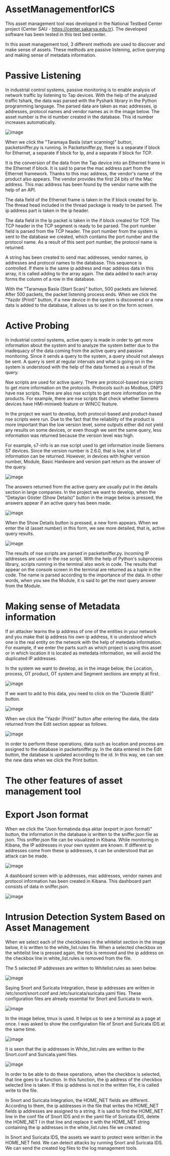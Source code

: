 # AssetManagementforICS

This asset management tool was developed in the National Testbed Center project (Center SAU - https://center.sakarya.edu.tr). The developed software has been tested in this test bed center. 

In this asset management tool, 3 different methods are used to discover and make sense of assets. These methods are passive listening, active querying and making sense of metadata information. 

# Passive Listening 

In industrial control systems, passive monitoring is to enable analysis of network traffic by listening to Tap devices. With the help of the analyzed traffic tshark, the data was parsed with the Pyshark library in the Python programming language. The parsed data are taken as mac addresses, ip addresses, protocol names and vendor names as in the image below. The asset number is the id number created in the database. This id number increases automatically. 

![image](https://user-images.githubusercontent.com/47140243/155843390-a6927ef2-7ef0-4d66-b4a5-99bc05c51a14.png)

When we click the "Taramaya Basla (start scanning)" button, packetsniffer.py is running. In Packetsniffer.py, there is a separate if block for Ethernet, a separate if block for Ip, and a separate if block for TCP.

It is the conversion of the data from the Tap device into an Ethernet frame in the Ethernet if block. It is said to parse the mac address part from the Ethernet framework. Thanks to this mac address, the vendor's name of the product also appears. The vendor provides the first 24 bits of the Mac address. This mac address has been found by the vendor name with the help of an API. 

The data field of the Ethernet frame is taken in the if block created for Ip. The thread head included in the thread package is ready to be parsed. The ip address part is taken in the ip header.

The data field in the Ip packet is taken in the if block created for TCP. The TCP header in the TCP segment is ready to be parsed. The port number field is parsed from the TCP header. The port number from the system is sent to the database we created, which contains the port number and the protocol name. As a result of this sent port number, the protocol name is returned.

A string has been created to send mac addresses, vendor names, ip addresses and protocol names to the database. This sequence is controlled. If there is the same ip address and mac address data in this array, it is called adding to the array again. The data added to each array forms the column of a row in the database. 

With the "Taramaya Basla (Start Scan)" button, 500 packets are listened. After 500 packets, the packet listening process ends. When we click the "Yazdır (Print)" button, if a new device in the system is discovered or a new data is added to the database, it allows us to see it on the form screen. 

# Active Probing

In industrial control systems, active query is made in order to get more information about the system and to analyze the system better due to the inadequacy of the data coming from the active query and passive monitoring. Since it sends a query to the system, a query should not always be sent. A query is sent at regular intervals and what is going on in the system is understood with the help of the data formed as a result of the query. 

Nse scripts are used for active query. There are protocol-based nse scripts to get more information on the protocols. Protocols such as Modbus, DNP3 have nse scripts. There are also nse scripts to get more information on the products. For example, there are nse scripts that check whether Siemens devices have HMI-miniweb feature or WINCC feature. 

In the project we want to develop, both protocol-based and product-based nse scripts were run. Due to the fact that the reliability of the product is more important than the low version level, some outputs either did not yield any results on some devices, or even though we sent the same query, less information was returned because the version level was high.

For example, s7-info is an nse script used to get information inside Siemens S7 devices. Since the version number is 2.6.0, that is low, a lot of information can be returned. However, in devices with higher version number, Module, Basic Hardware and version part return as the answer of the query. 


![image](https://user-images.githubusercontent.com/47140243/155843565-b53cd6b7-cf8c-4720-b702-73a2a9b11b6c.png)

The answers returned from the active query are usually put in the details section in large companies. In the project we want to develop, when the "Detayları Göster (Show Details)" button in the image below is pressed, the answers appear if an active query has been made. 

![image](https://user-images.githubusercontent.com/47140243/155843613-0c32e6bd-0498-40f0-a560-cbd6b5ae39d9.png)

When the Show Details button is pressed, a new form appears. When we enter the id (asset number) in this form, we see more detailed, that is, active query results. 

![image](https://user-images.githubusercontent.com/47140243/155843637-e8609db6-46d8-4b91-8872-b433e69852ec.png)

The results of nse scripts are parsed in packetsniffer.py. Incoming IP addresses are used in the nse script. With the help of Python's subprocess library, scripts running in the terminal also work in code. The results that appear on the console screen in the terminal are returned as a tuple in the code. The name is parsed according to the importance of the data. In other words, when you see the Module, it is said to get the next query answer from the Module. 


# Making sense of Metadata information 

If an attacker learns the ip address of one of the entities in your network and you make that ip address his own ip address, it is understood which one is the real entity on the network with the help of metedata information. For example, if we enter the parts such as which project is using this asset or in which location it is located as metedata information, we will avoid the duplicated IP addresses. 

In the system we want to develop, as in the image below, the Location, process, OT product, OT system and Segment sections are empty at first. 

![image](https://user-images.githubusercontent.com/47140243/155843958-d9bc7045-3065-4aba-aba5-cb400a2d9e83.png)

If we want to add to this data, you need to click on the "Duzenle (Edit)" button. 

![image](https://user-images.githubusercontent.com/47140243/155843974-e732dd73-117f-457d-818b-33e21b725f5f.png)

When we click the "Yazdır (Print)" button after entering the data, the data returned from the Edit section appear as follows. 

![image](https://user-images.githubusercontent.com/47140243/155844007-e1380570-6d74-4d47-b6f8-540ea19c11c4.png)

In order to perform these operations, data such as location and process are assigned to the database in packetsniffer.py. In the data entered in the Edit button, the database is updated according to the id. In this way, we can see the new data when we click the Print button. 

# The other features of asset management tool 

# Export Json format

When we click the "Json formatında dışa aktar (export in json format)" button, the information in the database is written to the sniffer.json file as json. This sniffer.json file can be visualized in Kibana. While monitoring in Kibana, the IP addresses in your own system are known. If different ip addresses come from these ip addresses, it can be understood that an attack can be made. 

![image](https://user-images.githubusercontent.com/47140243/155844050-5f9206f0-44aa-4513-a7a4-3d532b9e3b85.png)

A dashboard screen with ip addresses, mac addresses, vendor names and protocol information has been created in Kibana. This dashboard part consists of data in sniffer.json. 

![image](https://user-images.githubusercontent.com/47140243/155855002-31cd5a06-76f6-4737-a3a4-8e07bc43bd76.png)


# Intrusion Detection System Based on Asset Management 

When we select each of the checkboxes in the whitelist section in the image below, it is written to the white_list.rules file. When a selected checkbox on the whitelist line is pressed again, the tick is removed and the ip address on the checkbox line in white_list.rules is removed from the file. 

The 5 selected IP addresses are written to Whitelist.rules as seen below. 

![image](https://user-images.githubusercontent.com/47140243/155844219-472f88c6-86f9-4510-924d-e80e2e6f979c.png)


Saying Snort and Suricata Integration, these ip addresses are written in /etc/snort/snort.conf and /etc/suricata/suricata.yaml files. These configuration files are already essential for Snort and Suricata to work. 

![image](https://user-images.githubusercontent.com/47140243/155844234-2048dcc3-4a2b-45c0-a7d6-666f19f24c80.png)

In the image below, tmux is used. It helps us to see a terminal as a page at once. I was asked to show the configuration file of Snort and Suricata IDS at the same time. 

![image](https://user-images.githubusercontent.com/47140243/155844243-d67f531f-0800-43ab-9105-4b22046dfaff.png)

It is seen that the ip addresses in White_list.rules are written to the Snort.conf and Suricata.yaml files. 

![image](https://user-images.githubusercontent.com/47140243/155844255-753036cd-2d70-45d5-b6fc-f8aef7b462ea.png)

In order to be able to do these operations, when the checkbox is selected, that line goes to a function. In this function, the ip address of the checkbox selected line is taken. If this ip address is not in the written file, it is called write to the file. 

In Snort and Suricata Integration, the HOME_NET fields are different. According to them, the ip addresses in the file that writes the HOME_NET fields ip addresses are assigned to a string. It is said to find the HOME_NET line in the conf file of Snort IDS and in the yaml file of Suricata IDS, delete the HOME_NET I in that line and replace it with the HOME_NET string containing the ip addresses in the white_list.rules file we created. 

In Snort and Suricata IDS, the assets we want to protect were written in the HOME_NET field. We can detect attacks by running Snort and Suricata IDS. We can send the created log files to the log management tools. 

